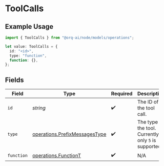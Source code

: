 # ToolCalls

## Example Usage

```typescript
import { ToolCalls } from "@orq-ai/node/models/operations";

let value: ToolCalls = {
  id: "<id>",
  type: "function",
  function: {},
};
```

## Fields

| Field                                                                          | Type                                                                           | Required                                                                       | Description                                                                    |
| ------------------------------------------------------------------------------ | ------------------------------------------------------------------------------ | ------------------------------------------------------------------------------ | ------------------------------------------------------------------------------ |
| `id`                                                                           | *string*                                                                       | :heavy_check_mark:                                                             | The ID of the tool call.                                                       |
| `type`                                                                         | [operations.PrefixMessagesType](../../models/operations/prefixmessagestype.md) | :heavy_check_mark:                                                             | The type of the tool. Currently, only `5` is supported.                        |
| `function`                                                                     | [operations.FunctionT](../../models/operations/functiont.md)                   | :heavy_check_mark:                                                             | N/A                                                                            |